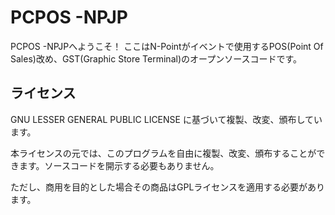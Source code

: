 PCPOS -NPJP
=======
PCPOS -NPJPへようこそ！
ここはN-Pointがイベントで使用するPOS(Point Of Sales)改め、GST(Graphic Store Terminal)のオープンソースコードです。

## ライセンス

GNU LESSER GENERAL PUBLIC LICENSE に基づいて複製、改変、頒布しています。

本ライセンスの元では、このプログラムを自由に複製、改変、頒布することができます。ソースコードを開示する必要もありません。

ただし、商用を目的とした場合その商品はGPLライセンスを適用する必要があります。
